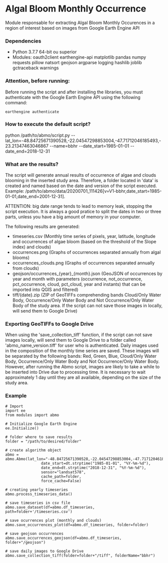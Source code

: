 # Algal Bloom Monthly Occurrence

Module responsable for extracting Algal Bloom Monthly Occurences in a region of interest based on images from Google Earth Engine API



### Dependencies

- Python 3.7.7 64-bit ou superior
- Modules: oauth2client earthengine-api matplotlib pandas numpy requests pillow natsort geojson argparse logging hashlib joblib gctraceback warnings



### Attention, before running:

Before running the script and after installing the libraries, you must authenticate with the Google Earth Engine API using the following command:

```
earthengine authenticate
```



### How to execute the default script?

python /path/to/abmo/script.py --lat_lon=-48.84725671390528,-22.04547298853004,-47.71712046185493,-23.21347463046867 --name=bbhr --date_start=1985-01-01 --date_end=2018-12-31




### What are the results?

The script will generate annual results of occurrence of algae and clouds blooming in the inserted study area. Therefore, a folder located in 'data' is created and named based on the date and version of the script executed. Example: /path/to/abmo/data/20200701_111426[v=V1-bbhr,date_start=1985-01-01,date_end=2001-12-31]. 

ATTENTION: big date range tends to lead to memory leak, stopping the script execution. It is always a good pratice to split the dates in two or three parts, unless you have a big amount of memory in your computer.

The following results are generated:

- timeseries.csv (Monthly time series of pixels, year, latitude, longitude and occurrences of algae bloom (based on the threshold of the Slope index) and clouds)
- occurrences.png (Graphs of occurrences separated annually from algal blooms)
- occurrences_clouds.png (Graphs of occurrences separated annually from clouds)
- geojson/occurrences_{year}_{month}.json (GeoJSON of occurrences by year and month with parameters (occurrence, not_occurrence, pct_occurrence, cloud, pct_cloud, year and instants) that can be imported into QGIS and filtered)
- tiff/{date}.zip (ZIP of GeoTIFFs comprehending bands Cloud/Only Water Body, Occurrence/Only Water Body and Not Occurrence/Only Water Body of the study area. If the script can not save those images in locally, will send them to Google Drive)


### Exporting GeoTIFFs to Google Drive

When using the 'save_collection_tiff' function, if the script can not save images locally, will send them to Google Drive to a folder called 'abmo_name_version.tiff' for user who is authenticated. Daily images used in the composition of the monthly time series are saved. These images will be separated by the following bands: Red, Green, Blue, Cloud/Only Water Body, Occurrence/Only Water Body and Not Occurrence/Only Water Body. However, after running the Abmo script, images are likely to take a while to be inserted into Drive due to processing time. It is necessary to wait approximately 1 day until they are all available, depending on the size of the study area.



### Example

```
# Import
import ee
from modules import abmo

# Initialize Google Earth Engine
ee.Initialize()

# folder where to save results
folder = "/path/to/desired/folder"

# create algorithm object
abmo = abmo.Abmo(lat_lon="-48.84725671390528,-22.04547298853004,-47.71712046185493,-23.21347463046867",
                date_start=dt.strptime("1985-01-01", "%Y-%m-%d"),
                date_end=dt.strptime("2018-12-31", "%Y-%m-%d"),
                sensor="landsat578",
                cache_path=folder, 
                force_cache=False)

# creating yearly timeseries
abmo.process_timeseries_data()

# save timeseries in csv file
abmo.save_dataset(df=abmo.df_timeseries, path=folder+'/timeseries.csv')

# save ocurrences plot (monthly and clouds)
abmo.save_occurrences_plot(df=abmo.df_timeseries, folder=folder)

# save geojson occurrences
abmo.save_occurrences_geojson(df=abmo.df_timeseries, folder+"/geojson")

# save daily images to Google Drive
abmo.save_collection_tiff(folder=folder+"/tiff", folderName="bbhr")
```